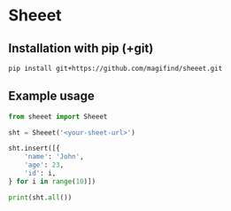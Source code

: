 # Sheeet

## Installation with pip (+git)
```bash
pip install git+https://github.com/magifind/sheeet.git
```

## Example usage

```python
from sheeet import Sheeet

sht = Sheeet('<your-sheet-url>')

sht.insert([{
    'name': 'John',
    'age': 23,
    'id': i,
} for i in range(10)])

print(sht.all())
```